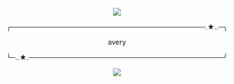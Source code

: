 <p align="center">
  <img  src="https://files.catbox.moe/vhgy0e.png">
</p>

<p align="center">
╭────────────────────────────────────────.★..─╮
<p align="center">avery 
<p align="center">╰─..★.────────────────────────────────────────╯
</p>


<p align="center">
  <img  src="https://files.catbox.moe/fm6xmn.png">
</p>
